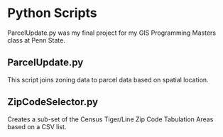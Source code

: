 # Python Scripts 

ParcelUpdate.py was my final project for my GIS Programming Masters class at Penn State.

## ParcelUpdate.py

This script joins zoning data to parcel data based on spatial location. 

## ZipCodeSelector.py

Creates a sub-set of the Census Tiger/Line Zip Code Tabulation Areas based on a CSV list.
